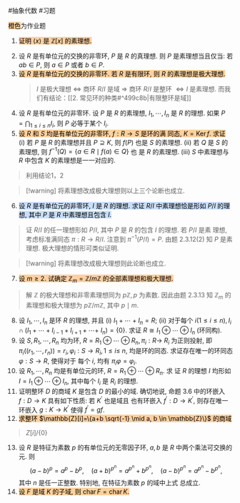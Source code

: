 #抽象代数 #习题 

<mark style="background: #FFB86CA6;">橙色</mark>为作业题

1. <mark style="background: #FFB86CA6;">证明 $\langle x\rangle$ 是 $\mathbb{Z}[x]$ 的素理想.</mark>
	>
2. 设 $R$ 是有单位元的交换的非零环, $P$ 是 $R$ 的真理想. 则 $P$ 是素理想当且仅当: 若 $a b \in P$, 则 $a \in P$ 或者 $b \in P$.
3. <mark style="background: #FFB86CA6;">设 $R$ 是有单位元的交换的非零环. 若 $R$ 是有限环, 则 $R$ 的素理想是极大理想.</mark>
	>$I$ 是极大理想 $\Longleftrightarrow$ 商环 $R / I$ 是域 $\Longrightarrow$ 商环 $R / I$ 是整环 $\Longleftrightarrow I$ 是素理想.
	>而我们有结论：[[2. 常见环的种类#^499c8b|有限整环是域]]
1.  设 $R$ 是有单位元的非零环. 设 $P$ 是 $R$ 的素理想, $I_1, \cdots, I_n$ 是 $R$ 的理想. 如果 $P=\bigcap_{1 \leqslant i \leqslant n} I_i$, 则 $P$ 必等于某个 $I_i$.
2. <mark style="background: #FFB86CA6;">设 $R$ 和 $S$ 均是有单位元的非零环, $f: R \longrightarrow S$ 是环的满 同态, $K=\operatorname{Ker} f$. 求证</mark>
(i) 若 $P$ 是 $R$ 的素理想并且 $P \supseteq K$, 则 $f(P)$ 也是 $S$ 的素理想.
(ii) 若 $Q$ 是 $S$ 的素理想, 则 $f^{-1}(Q)=\{a \in R \mid f(a) \in Q\}$ 也 是 $R$ 的素理想.
(iii) $S$ 中素理想与 $R$ 中包含 $K$ 的素理想是一一对应的.
>利用结论1，2

>[!warning] 将素理想改成极大理想则以上三个论断也成立.

6. <mark style="background: #ADCCFFA6;">设 $R$ 是有单位元的非零环, $I$ 是 $R$ 的理想. 求证 $R / I$ 中素理想恰是形如 $P / I$ 的理想, 其中 $P$ 是 $R$ 中素理想且包含 $I$.</mark>
>证 $R / I$ 的任一理想形如 $P / I$, 其中 $P$ 是 $R$ 的包含 $I$ 的理想. 若 $P / I$ 是素 理想, 考虑标准满同态 $\pi: R \longrightarrow R / I$. 注意到 $\pi^{-1}(P / I)=P$. 由题 2.3.12(2) 知 $P$ 是素理想.
极大理想的情形可类似证明.

>[!warning] 将素理想改成极大理想则此论断也成立.

7. <mark style="background: #FFB86CA6;">设 $m \geqslant 2$. 试确定 $\mathbb{Z}_m=\mathbb{Z} / m \mathbb{Z}$ 的全部素理想和极大理想.</mark>
>解 $\mathbb{Z}$ 的极大理想和非零素理想同为 $p \mathbb{Z}, p$ 为素数. 因此由题 2.3.13 知 $\mathbb{Z}_m$ 的素理想和极大理想为 $p \mathbb{Z} / m \mathbb{Z}$, 其中 $p \mid m$.
8. 设 $I_1, \cdots, I_n$ 是环 $R$ 的理想, 并且
(i) $I_1+\cdots+I_n=R$;
(ii) 对于每个 $i(1 \leqslant i \leqslant n), I_i \cap\left(I_1+\cdots+I_{i-1}+I_{i+1}+\cdots+\right.$ $\left.I_n\right)=\{0\}$. 求证 $R \cong I_1 \oplus \cdots \oplus I_n$ (环同构).
9. 设 $S, R_1, \cdots, R_n$ 均为环, $R=R_1 \oplus \cdots \oplus R_n, \pi_i: R \longrightarrow$ $R_i$ 为正则投射, 即 $\pi_i\left(\left(r_1, \cdots, r_n\right)\right)=r_i, \varphi_i: S \longrightarrow R_i, 1 \leqslant i \leqslant$ $n$, 均是环的同态. 求证存在唯一的环同态 $\varphi: S \longrightarrow R$, 使得对于 每个 $i$, 均有 $\pi_i \varphi=\varphi_i$.
10. 设 $R_1, \cdots, R_n$ 均是有单位元的环, $R=R_1 \oplus \cdots \oplus R_n$. 求 证 $R$ 的理想 $I$ 均形如 $I=I_1 \oplus \cdots \oplus I_n$, 其中每个 $I_i$ 是 $R_i$ 的理想.
11. 证明整环 $D$ 的商域 $K$ 是包含 $D$ 的最小的域. 确切地说, 命题 3.6 中的环嵌入 $f: D \longrightarrow K$ 具有如下性质: 若 $K^{\prime}$ 也是域且 也有环嵌入 $f^{\prime}: D \longrightarrow K^{\prime}$, 则存在唯一环嵌入 $g: K \longrightarrow K^{\prime}$ 使得 $f^{\prime}=g f$.
12. <mark style="background: #FFB86CA6;">求整环 $\mathbb{Z}[i]=\{a+b \sqrt{-1} \mid a, b \in \mathbb{Z}\}$ 的商域</mark>
>$Z[i]/\{ 0 \}$
13. 设 $R$ 是特征为素数 $p$ 的有单位元的无零因子环, $a, b$ 是 $R$ 中两个乘法可交换的元. 则
$$
(a-b)^p=a^p-b^p, \quad(a+b)^{p^n}=a^{p^n}+b^{p^n}, \quad(a-b)^{p^n}=a^{p^n}-b^{p^n},
$$
其中 $n$ 是任一正整数. 特别地, 在特征为素数 $p$ 的域中上式 总成立.
14. <mark style="background: #FFB86CA6;">设 $F$ 是域 $K$ 的子域, 则 $\operatorname{char} F=\operatorname{char} K$.</mark>